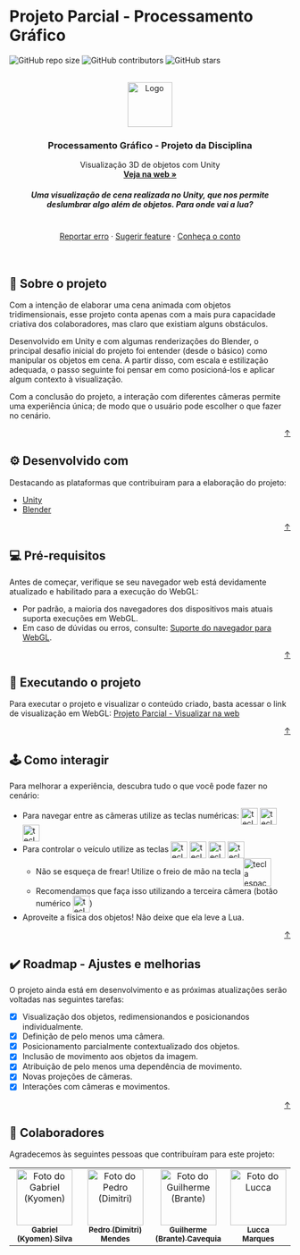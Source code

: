 <div id="top"></div>

# Projeto Parcial - Processamento Gráfico

<!---Shields em: https://shields.io --->

![GitHub repo size](https://img.shields.io/github/repo-size/GKyomen/pg-pp3?style=for-the-badge&label=tamanho%20do%20repo&color=blueviolet)
![GitHub contributors](https://img.shields.io/github/contributors/GKyomen/pg-pp3?style=for-the-badge&label=colaboradores&color=blueviolet)
![GitHub stars](https://img.shields.io/github/stars/GKyomen/pg-pp3?style=for-the-badge&label=estrelas&color=blueviolet)

<!-- LOGO -->
<br />
<div align="center">
  <a href="https://gkyomen.github.io/pg-pp3/">
    <img src="https://cdn.pixabay.com/photo/2017/01/31/19/22/cartoon-2026643_960_720.png" alt="Logo" width="80" height="80">
  </a>

  <h3 align="center">Processamento Gráfico - Projeto da Disciplina</h3>

  <p align="center">
    Visualização 3D de objetos com Unity
    <br />
    <a href="https://gkyomen.github.io/pg-pp3/"><strong>Veja na web »</strong></a>
    <br />
  </p>
  <h5> Uma visualização de cena realizada no Unity, que nos permite deslumbrar algo além de objetos. Para onde vai a lua? </h5>
    <br />
    <a href="https://github.com/GKyomen/pg-pp3/issues">Reportar erro</a>
    ·
    <a href="https://github.com/GKyomen/pg-pp3/issues">Sugerir feature</a>
    ·
    <a href="https://www.new-social.com/wp-content/uploads/2018/01/A-Menina-que-Queria-a-Lua.pdf">Conheça o conto</a>
</div>
<br />
<br />

## 📜 Sobre o projeto

Com a intenção de elaborar uma cena animada com objetos tridimensionais, esse projeto conta apenas com a mais pura capacidade criativa dos colaboradores, mas claro que existiam alguns obstáculos.

Desenvolvido em Unity e com algumas renderizações do Blender, o principal desafio inicial do projeto foi entender (desde o básico) como manipular os objetos em cena. A partir disso, com escala e estilização adequada, o passo seguinte foi pensar em como posicioná-los e aplicar algum contexto à visualização.

Com a conclusão do projeto, a interação com diferentes câmeras permite uma experiência única; de modo que o usuário pode escolher o que fazer no cenário.

<p align="right"><a href="#top">↑</a></p>

## ⚙️ Desenvolvido com

Destacando as plataformas que contribuiram para a elaboração do projeto:
* [Unity](https://unity.com/pt)
* [Blender](https://www.blender.org/)

<p align="right"><a href="#top">↑</a></p>

## 💻 Pré-requisitos

Antes de começar, verifique se seu navegador web está devidamente atualizado e habilitado para a execução do WebGL:
* Por padrão, a maioria dos navegadores dos dispositivos mais atuais suporta execuções em WebGL.
* Em caso de dúvidas ou erros, consulte: [Suporte do navegador para WebGL](https://qastack.com.br/superuser/836832/how-can-i-enable-webgl-in-my-browser).

<p align="right"><a href="#top">↑</a></p>

## 🚀 Executando o projeto

Para executar o projeto e visualizar o conteúdo criado, basta acessar o link de visualização em WebGL: [Projeto Parcial - Visualizar na web](https://gkyomen.github.io/pg-pp3/)

<p align="right"><a href="#top">↑</a></p>

## 🕹️ Como interagir

Para melhorar a experiência, descubra tudo o que você pode fazer no cenário:

- Para navegar entre as câmeras utilize as teclas numéricas: <img src="https://cdn.discordapp.com/attachments/876802901996097536/914304990250676324/1_Key_Light.png" alt="tecla 1" width="30" heigth="30" align="center"> <img src="https://cdn.discordapp.com/attachments/876802901996097536/914304990447816735/2_Key_Light.png" alt="tecla 2" width="30" heigth="30" align="center"> <img src="https://cdn.discordapp.com/attachments/876802901996097536/914304990728843334/3_Key_Light.png" alt="tecla 3" width="30" heigth="30" align="center">
- Para controlar o veículo utilize as teclas 
<img src="https://cdn.discordapp.com/attachments/876802901996097536/914305205649178664/W_Key_Light.png" alt="tecla W" width="30" heigth="30" align="center"> <img src="https://cdn.discordapp.com/attachments/876802901996097536/914305205846282301/A_Key_Light.png" alt="tecla A" width="30" heigth="30" align="center"> <img src="https://cdn.discordapp.com/attachments/876802901996097536/914305205422682172/S_Key_Light.png" alt="tecla S" width="30" heigth="30" align="center"> <img src="https://cdn.discordapp.com/attachments/876802901996097536/914305205221339186/D_Key_Light.png" alt="tecla D" width="30" heigth="30" align="center"> 
  - Não se esqueça de frear! Utilize o freio de mão na tecla <img src="https://cdn.discordapp.com/attachments/876802901996097536/914304990925963284/Space_Key_Light.png" alt="tecla espaço" width="50" align="center">
  - Recomendamos que faça isso utilizando a terceira câmera (botão numérico <img src="https://cdn.discordapp.com/attachments/876802901996097536/914304990728843334/3_Key_Light.png" alt="tecla 3" width="30" heigth="30" align="center">)
- Aproveite a física dos objetos! Não deixe que ela leve a Lua.

<p align="right"><a href="#top">↑</a></p>

## ✔️ Roadmap - Ajustes e melhorias

O projeto ainda está em desenvolvimento e as próximas atualizações serão voltadas nas seguintes tarefas:

- [x] Visualização dos objetos, redimensionandos e posicionandos individualmente.
- [x] Definição de pelo menos uma câmera.
- [x] Posicionamento parcialmente contextualizado dos objetos.
- [x] Inclusão de movimento aos objetos da imagem.
- [x] Atribuição de pelo menos uma dependência de movimento.
- [x] Novas projeções de câmeras.
- [x] Interações com câmeras e movimentos.

<p align="right"><a href="#top">↑</a></p>

## 🤝 Colaboradores

Agradecemos às seguintes pessoas que contribuíram para este projeto:

<table>
  <tr>
    <td align="center">
      <a href="https://github.com/GKyomen">
        <img src="https://avatars.githubusercontent.com/u/30750834" width="100px;" alt="Foto do Gabriel (Kyomen)"/><br>
        <sub>
          <b>Gabriel (Kyomen) Silva</b>
        </sub>
      </a>
    </td>
    <td align="center">
      <a href="https://github.com/Pedrohme">
        <img src="https://avatars.githubusercontent.com/u/48974272" width="100px;" alt="Foto do Pedro (Dimitri)"/><br>
        <sub>
          <b>Pedro (Dimitri) Mendes</b>
        </sub>
      </a>
    </td>
    <td align="center">
      <a href="https://github.com/cavebran">
        <img src="https://avatars.githubusercontent.com/u/50341294" width="100px;" alt="Foto do Guilherme (Brante)"/><br>
        <sub>
          <b>Guilherme (Brante) Cavequia</b>
        </sub>
      </a>
    </td>
    <td align="center">
      <a href="https://github.com/luccamapt">
        <img src="https://avatars.githubusercontent.com/u/62125928" width="100px;" alt="Foto do Lucca"/><br>
        <sub>
          <b>Lucca Marques</b>
        </sub>
      </a>
    </td>
  </tr>
</table>